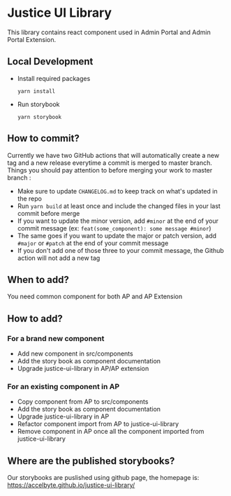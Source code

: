 # Justice UI Library
This library contains react component used in Admin Portal and Admin Portal Extension.

## Local Development

- Install required packages
    ```shell
    yarn install
    ```
- Run storybook
    ```shell
    yarn storybook
    ```

## How to commit?
Currently we have two GitHub actions that will automatically create a new tag and a new release everytime a commit is merged to master branch. 
Things you should pay attention to before merging your work to master branch :
- Make sure to update `CHANGELOG.md` to keep track on what's updated in the repo
- Run `yarn build` at least once and include the changed files in your last commit before merge
- If you want to update the minor version, add `#minor` at the end of your commit message (ex: `feat(some_component): some message #minor`)
- The same goes if you want to update the major or patch version, add `#major` or `#patch` at the end of your commit message
- If you don't add one of those three to your commit message, the Github action will not add a new tag

## When to add?
You need common component for both AP and AP Extension

## How to add?
### For a brand new component
- Add new component in src/components
- Add the story book as component documentation
- Upgrade justice-ui-library in AP/AP extension
### For an existing component in AP
- Copy component from AP to src/components
- Add the story book as component documentation
- Upgrade justice-ui-library in AP
- Refactor component import from AP to justice-ui-library
- Remove component in AP once all the component imported from justice-ui-library

## Where are the published storybooks?
Our storybooks are puslished using github page, the homepage is:
https://accelbyte.github.io/justice-ui-library/